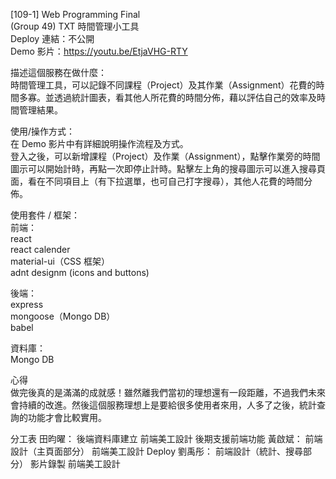 [109-1] Web Programming Final <br>
(Group 49) TXT 時間管理小工具 <br>
Deploy 連結：不公開<br>
Demo 影片：https://youtu.be/EtjaVHG-RTY<br>

描述這個服務在做什麼：<br>
時間管理工具，可以記錄不同課程（Project）及其作業（Assignment）花費的時間多寡。並透過統計圖表，看其他人所花費的時間分佈，藉以評估自己的效率及時間管理結果。<br>

使用/操作方式：<br>
在 Demo 影片中有詳細說明操作流程及方式。<br>
登入之後，可以新增課程（Project）及作業（Assignment），點擊作業旁的時間圖示可以開始計時，再點一次即停止計時。點擊左上角的搜尋圖示可以進入搜尋頁面，看在不同項目上（有下拉選單，也可自己打字搜尋），其他人花費的時間分佈。<br>

使用套件 / 框架：<br>
前端：<br>
react<br>
react calender<br>
material-ui（CSS 框架）<br>
adnt designm (icons and buttons)<br>

後端：<br>
express<br>
mongoose（Mongo DB）<br>
babel<br>

資料庫：<br>
Mongo DB<br>

心得<br>
做完後真的是滿滿的成就感！雖然離我們當初的理想還有一段距離，不過我們未來會持續的改進。然後這個服務理想上是要給很多使用者來用，人多了之後，統計查詢的功能才會比較實用。

分工表
田昀曜：
後端資料庫建立
前端美工設計
後期支援前端功能
黃啟斌：
前端設計（主頁面部分）
前端美工設計
Deploy
劉禹彤：
前端設計（統計、搜尋部分）
影片錄製
前端美工設計

